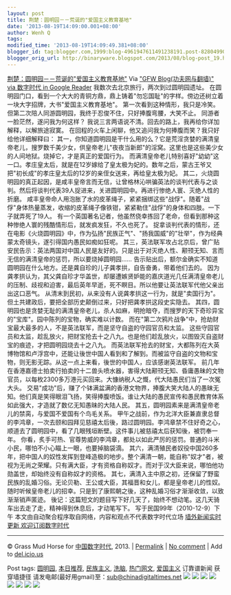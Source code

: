 ```yaml
---
layout: post
title: 荆楚：圆明园－－荒诞的"爱国主义教育基地"
date: '2013-08-19T14:09:00.001+08:00'
author: Wenh Q
tags:
modified_time: '2013-08-19T14:09:49.381+08:00'
blogger_id: tag:blogger.com,1999:blog-4961947611491238191.post-8280499076675516875
blogger_orig_url: http://binaryware.blogspot.com/2013/08/blog-post_19.html
---
```

[
荆楚：圆明园－－荒诞的"爱国主义教育基地"](http://feedproxy.google.com/~r/chinagfwblog/~3/BGVnVUseYps/)
Via ["GFW Blog(功夫网与翻墙)" via 数字时代 in Google
Reader](https://www.blogger.com/blogger.g?blogID=4961947611491238191)
我数次去北京旅行，两次到过圆明园遗址。
在圆明园门口，看到一个大大的青铜方鼎，鼎上铸着"勿忘国耻"的字样。傍边还树立着一块大字招牌，大书"爱国主义教育基地"。
第一次看到这种情形，我只是冷笑。但第二次陪人同游圆明园，我终于忍俊不住，只好捧腹弯腰，大笑不止。
同游者一脸茫然，遂问我为何这样？
我说三言两语说不清。回去的路上，我再给你详加解释，以解旅途寂寞。
在回程的火车上闲聊，他又追问我为何捧腹而笑？我只好给他详细解释曰：
其一，你知道圆明园是干什么用的么？它是荒淫贪婪的满清皇帝老儿，搜罗数千美少女，供皇帝老儿"夜夜当新郎"的淫窝。这里也是这些美少女的人间地狱。烧掉它，才是真正的爱国行为。
而满清皇帝老儿特别喜好"幼幼"这一口。孝庄皇太后，就是在12岁嫁给了皇太极为妃的。数年之后，蒙古王爷又把"初长成"的孝庄皇太后的12岁的亲侄女送来，再给皇太极为妃。
其二，火烧圆明园的真正起因，是咸丰皇帝言而无信，让曾格林沁哄骗英法的谈判代表与之谈判。然后将谈判代表39人捉进来，关进圆明园中。再进行惨绝人寰、灭绝人性的折磨。
咸丰皇帝命人用泡胀了水的皮革绳子，紧紧捆绑这些"战俘"。随着"战俘"身体热量蒸发，收缩的皮革绳子像铁钳，紧紧勒住"战俘"的身体和四肢。一下子就弄死了19人。
有一个英国著名记者，他虽然侥幸拣回了老命，但看到那种这种惨绝人寰的残酷情形后，就发疯发狂，不久也死了。
捉拿谈判代表的情形，还在电影《火烧圆明园》中，作为弘扬"民族正气"、"扬我国威"的"壮举"，作为经典蒙太奇镜头，遂引得国内愚民如痴如狂呢。
其三，英法联军攻占北京后，曾广贴安民告示：英法两国对中国人民是友好的。只是出于对灭绝人性、颟顸无知、言而无信的满清皇帝的惩罚，所以要烧掉圆明园……
告示贴出后，额尔金确实不知道圆明园在什么地方。还是龚自珍的儿子龚孝拱，自告奋勇，带着他们去的。
因为龚孝拱认为，其父龚自珍才华盖世，却屡遭嫉贤妒能的嘉庆道光几任满清皇帝老儿的压制、歧视和迫害，最后英年早逝，死不瞑目。所以他要让英法联军代他父亲出出这口恶气。
从清末到民初，从来没有人说龚孝拱这一行为，就是"卖国行为"。但土共建政后，要把全部历史颠倒过来，只好把龚孝拱这段史实隐去。
其四，圆明园也是贪婪无耻的满清皇帝老儿，杀人如麻，明抢暗夺，而搜罗的天下奇珍异宝的"宝库"。园中陈列的宝物，确实难以计数。
而在"第二次鸦片战争"中，抢劫财宝最大最多的人，不是英法联军，而是坚守自盗的守园官员和太监。
这些守园官员和太监，趁乱放火，把财宝抢去十之八九。也是他们趁乱放火，以图毁灭自盗财宝的痕迹，才把圆明园烧去十之八九。
而英法联军抢去的财宝，大都陈列在大英博物馆和卢浮宫中，还能让後世中国人看到和了解到。而被监守自盗的文物和宝物，则无影无踪。从这一点上来看，後世的中国人，应该感谢英法联军。
前几年在香港嘉德士拍卖行拍卖的十二兽头喷水器，害得大陆颟顸无知、昏庸愚昧的文物官员，以每枚2300多万港元买回来。大慷纳税人之慨，代大陆愚民们当了一次冤大头。
交易"成功"后，赚了个钵满盆满的香港文物界，捧腹大笑大陆人的愚昧无知。他们真是笑得眼泪飞扬，笑得捧腹喷饭。谁让大陆的愚民宣传和愚民教育体系如此强大，才造就了数亿无知愚昧的大陆人民。
其五，圆明园素来是满清皇帝老儿的禁脔，与爱国不爱国有个鸟毛关系。
甲午之战前，作为北洋大臣兼直隶总督的李鸿章，一次去颐和园拜见慈禧太后後，路过圆明园。李鸿章禁不住好奇之心，顺道去了圆明园中，看了几眼残垣断壁。这件事儿被慈禧太后获知後，被罚奉一年。
你看，炙手可热、官尊势威的李鸿章，都处以如此严厉的惩罚。普通的斗米小民，哪怕不小心瞄上一眼，也要掉脑袋滴。
其六，满清殖民者奴役中国260多年，把中国人的奴性发挥到登峰造极的地步。整个满清一朝，能自称"奴才"者，被视为无尚之荣耀。只有满大臣，才有资格自称奴才。而对于汉大臣来说，哪怕他功勋盖世，却始终没有自称奴才的资格。
其七，满清入主中原之初，还保留了野蛮民族的乱婚习俗。无论贝勒、王公或大臣，其福晋和女儿，都是皇帝老儿的性奴。随时听候皇帝老儿的招幸。只是到了康熙朝之後，这种乱婚习俗才渐渐收敛，以致渐渐销声匿迹。
後记：这篇短文的题目写下好几天了，始终不想动笔。这几天骑车出去走了走，精神得到休息后，才动笔写下。
写于民国99年（2010-12-9）下午
本文由自动聚合程序取自网络，内容和观点不代表数字时代立场
[墙外新闻实时更新 欢迎订阅数字时代](http://eepurl.com/mstlf)


* * * * *

© Grass Mud Horse for
[中国数字时代](http://chinadigitaltimes.net/chinese), 2013. |
[Permalink](http://chinadigitaltimes.net/chinese/2013/08/%E8%8D%86%E6%A5%9A%EF%BC%9A%E5%9C%86%E6%98%8E%E5%9B%AD%EF%BC%8D%EF%BC%8D%E8%8D%92%E8%AF%9E%E7%9A%84%E7%88%B1%E5%9B%BD%E4%B8%BB%E4%B9%89%E6%95%99%E8%82%B2%E5%9F%BA%E5%9C%B0/)
| [No
comment](http://chinadigitaltimes.net/chinese/2013/08/%E8%8D%86%E6%A5%9A%EF%BC%9A%E5%9C%86%E6%98%8E%E5%9B%AD%EF%BC%8D%EF%BC%8D%E8%8D%92%E8%AF%9E%E7%9A%84%E7%88%B1%E5%9B%BD%E4%B8%BB%E4%B9%89%E6%95%99%E8%82%B2%E5%9F%BA%E5%9C%B0/#comments)
| Add to
[del.icio.us](http://del.icio.us/post?url=http://chinadigitaltimes.net/chinese/2013/08/%E8%8D%86%E6%A5%9A%EF%BC%9A%E5%9C%86%E6%98%8E%E5%9B%AD%EF%BC%8D%EF%BC%8D%E8%8D%92%E8%AF%9E%E7%9A%84%E7%88%B1%E5%9B%BD%E4%B8%BB%E4%B9%89%E6%95%99%E8%82%B2%E5%9F%BA%E5%9C%B0/&title=%E8%8D%86%E6%A5%9A%EF%BC%9A%E5%9C%86%E6%98%8E%E5%9B%AD%EF%BC%8D%EF%BC%8D%E8%8D%92%E8%AF%9E%E7%9A%84%E2%80%9C%E7%88%B1%E5%9B%BD%E4%B8%BB%E4%B9%89%E6%95%99%E8%82%B2%E5%9F%BA%E5%9C%B0%E2%80%9D)

 Post tags:
[圆明园](http://chinadigitaltimes.net/chinese/tag/%E5%9C%86%E6%98%8E%E5%9B%AD/?category=10466),
[本日推荐](http://chinadigitaltimes.net/chinese/tag/%E6%9C%AC%E6%97%A5%E6%8E%A8%E8%8D%90/?category=10466),
[民族主义](http://chinadigitaltimes.net/chinese/tag/%E6%B0%91%E6%97%8F%E4%B8%BB%E4%B9%89/?category=10466),
[洗脑](http://chinadigitaltimes.net/chinese/tag/%E6%B4%97%E8%84%91/?category=10466),
[热门网文](http://chinadigitaltimes.net/chinese/tag/%E7%83%AD%E9%97%A8%E7%BD%91%E6%96%87/?category=10466),
[爱国主义](http://chinadigitaltimes.net/chinese/tag/%E7%88%B1%E5%9B%BD%E4%B8%BB%E4%B9%89/?category=10466)
 订靠谱新闻 获穿墙捷径
请发电邮(最好用gmail)至：sub@chinadigitaltimes.net
[![](http://feeds.feedburner.com/~ff/chinagfwblog?d=yIl2AUoC8zA)](http://feeds.feedburner.com/~ff/chinagfwblog?a=BGVnVUseYps:n73FLnu-5qA:yIl2AUoC8zA)
[![](http://feeds.feedburner.com/~ff/chinagfwblog?i=BGVnVUseYps:n73FLnu-5qA:-BTjWOF_DHI)](http://feeds.feedburner.com/~ff/chinagfwblog?a=BGVnVUseYps:n73FLnu-5qA:-BTjWOF_DHI)
[![](http://feeds.feedburner.com/~ff/chinagfwblog?i=BGVnVUseYps:n73FLnu-5qA:F7zBnMyn0Lo)](http://feeds.feedburner.com/~ff/chinagfwblog?a=BGVnVUseYps:n73FLnu-5qA:F7zBnMyn0Lo)
[![](http://feeds.feedburner.com/~ff/chinagfwblog?i=BGVnVUseYps:n73FLnu-5qA:V_sGLiPBpWU)](http://feeds.feedburner.com/~ff/chinagfwblog?a=BGVnVUseYps:n73FLnu-5qA:V_sGLiPBpWU)
[![](http://feeds.feedburner.com/~ff/chinagfwblog?d=qj6IDK7rITs)](http://feeds.feedburner.com/~ff/chinagfwblog?a=BGVnVUseYps:n73FLnu-5qA:qj6IDK7rITs)
[![](http://feeds.feedburner.com/~ff/chinagfwblog?d=l6gmwiTKsz0)](http://feeds.f%20%20%20eedburner.com/~ff/chinagfwblog?a=BGVnVUseYps:n73FLnu-5qA:l6gmwiTKsz0)
[![](http://feeds.feedburner.com/~ff/chinagfwblog?i=BGVnVUseYps:n73FLnu-5qA:gIN9vFwOqvQ)](http://feeds.feedburner.com/~ff/chinagfwblog?a=BGVnVUseYps:n73FLnu-5qA:gIN9vFwOqvQ)
[![](http://feeds.feedburner.com/~ff/chinagfwblog?d=TzevzKxY174)](http://feeds.feedburner.com/~ff/chinagfwblog?a=BGVnVUseYps:n73FLnu-5qA:TzevzKxY174)
